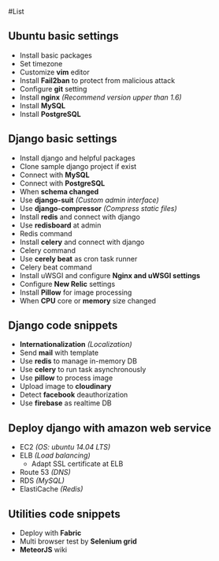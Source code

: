 #List

## Ubuntu basic settings

- Install basic packages
- Set timezone
- Customize **vim** editor
- Install **Fail2ban** to protect from malicious attack
- Configure **git** setting
- Install **nginx** *(Recommend version upper than 1.6)*
- Install **MySQL**
- Install **PostgreSQL**


## Django basic settings

- Install django and helpful packages
- Clone sample django project if exist
- Connect with **MySQL**
- Connect with **PostgreSQL**
- When **schema changed**
- Use **django-suit** *(Custom admin interface)*
- Use **django-compressor** *(Compress static files)*
- Install **redis** and connect with django
- Use **redisboard** at admin
- Redis command
- Install **celery** and connect with django
- Celery command
- Use **cerely beat** as cron task runner
- Celery beat command
- Install uWSGI and configure **Nginx and uWSGI settings**
- Configure **New Relic** settings
- Install **Pillow** for image processing
- When **CPU** core or **memory** size changed


## Django code snippets

- **Internationalization** *(Localization)*
- Send **mail** with template
- Use **redis** to manage in-memory DB
- Use **celery** to run task asynchronously
- Use **pillow** to process image
- Upload image to **cloudinary**
- Detect **facebook** deauthorization
- Use **firebase** as realtime DB


## Deploy django with amazon web service

- EC2 *(OS: ubuntu 14.04 LTS)*
- ELB *(Load balancing)*
  - Adapt SSL certificate at ELB
- Route 53 *(DNS)*
- RDS *(MySQL)*
- ElastiCache *(Redis)*


## Utilities code snippets

- Deploy with **Fabric**
- Multi browser test by **Selenium grid**
- **MeteorJS** wiki
